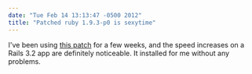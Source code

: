 ```yaml
---
date: "Tue Feb 14 13:13:47 -0500 2012"
title: "Patched ruby 1.9.3-p0 is sexytime"
---
```


I've been using [this patch][1] for a few weeks, and the speed increases on a
Rails 3.2 app are definitely noticeable. It installed for me without any
problems.

[1]: https://gist.github.com/1688857
